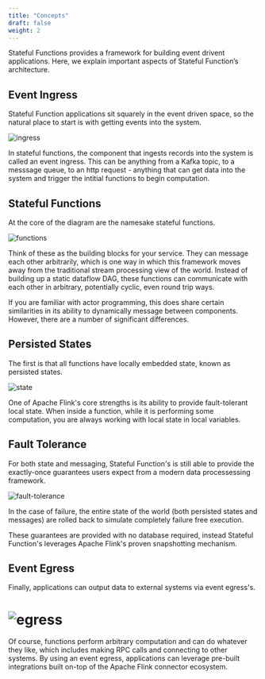 ```yaml
---
title: "Concepts"
draft: false
weight: 2
---
```


Stateful Functions provides a framework for building event drivent applications. Here, we explain important aspects of Stateful Function’s architecture.

## Event Ingress

Stateful Function applications sit squarely in the event driven space, so the natural place to start is with getting events into the system.

![ingress](/fig/concepts/statefun-app-ingress.svg)

In stateful functions, the component that ingests records into the system is called an event ingress. This can be anything from a Kafka topic, to a messsage queue, to an http request - anything that can get data into the system and trigger the intitial functions to begin computation.

## Stateful Functions

At the core of the diagram are the namesake stateful functions.

![functions](/fig/concepts/statefun-app-functions.svg)

Think of these as the building blocks for your service. They can message each other arbitrarily, which is one way in which this framework moves away from the traditional stream processing view of the world. Instead of building up a static dataflow DAG, these functions can communicate with each other in arbitrary, potentially cyclic, even round trip ways.

If you are familiar with actor programming, this does share certain similarities in its ability to dynamically message between components. However, there are a number of significant differences.

## Persisted States

The first is that all functions have locally embedded state, known as persisted states.

![state](/fig/concepts/statefun-app-state.svg)

One of Apache Flink's core strengths is its ability to provide fault-tolerant local state. When inside a function, while it is performing some computation, you are always working with local state in local variables.

## Fault Tolerance

For both state and messaging, Stateful Function's is still able to provide the exactly-once guarantees users expect from a modern data processessing framework.

![fault-tolerance](/fig/concepts/statefun-app-fault-tolerance.svg)

In the case of failure, the entire state of the world (both persisted states and messages) are rolled back to simulate completely failure free execution.

These guarantees are provided with no database required, instead Stateful Function's leverages Apache Flink's proven snapshotting mechanism.

## Event Egress

Finally, applications can output data to external systems via event egress's.

![egress](/fig/concepts/statefun-app-egress.svg)
=
Of course, functions perform arbitrary computation and can do whatever they like, which includes making RPC calls and connecting to other systems. By using an event egress, applications can leverage pre-built integrations built on-top of the Apache Flink connector ecosystem.